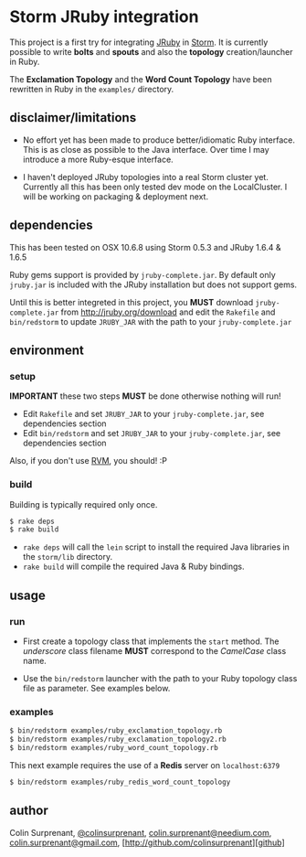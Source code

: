 # Storm JRuby integration

This project is a first try for integrating [JRuby][jruby] in [Storm][storm]. It is currently possible to write **bolts** and **spouts** and also the **topology** creation/launcher in Ruby.

The **Exclamation Topology** and the **Word Count Topology** have been rewritten in Ruby in the `examples/` directory.

## disclaimer/limitations

- No effort yet has been made to produce better/idiomatic Ruby interface. This is as close as possible to the Java interface. Over time I may introduce a more Ruby-esque interface.

- I haven't deployed JRuby topologies into a real Storm cluster yet. Currently all this has been only tested dev mode on the LocalCluster. I will be working on packaging & deployment next.

## dependencies

This has been tested on OSX 10.6.8 using Storm 0.5.3 and JRuby 1.6.4 & 1.6.5

Ruby gems support is provided by `jruby-complete.jar`. By default only `jruby.jar` is included with the JRuby installation but does not support gems.

Until this is better integreted in this project, you **MUST** download `jruby-complete.jar` from http://jruby.org/download and edit the `Rakefile` and `bin/redstorm` to update `JRUBY_JAR` with the path to your `jruby-complete.jar`

## environment

### setup 

**IMPORTANT** these two steps **MUST** be done otherwise nothing will run!

- Edit `Rakefile` and set `JRUBY_JAR` to your `jruby-complete.jar`, see dependencies section
- Edit `bin/redstorm` and set `JRUBY_JAR` to your `jruby-complete.jar`, see dependencies section

Also, if you don't use [RVM][rvm], you should! :P

### build

Building is typically required only once. 

``` sh
$ rake deps
$ rake build
```

- `rake deps` will call the `lein` script to install the required Java libraries in the `storm/lib` directory.
- `rake build` will compile the required Java & Ruby bindings.

## usage

### run

- First create a topology class that implements the `start` method. The *underscore* class filename **MUST** correspond to the *CamelCase* class name.

- Use the `bin/redstorm` launcher with the path to your Ruby topology class file as parameter. See examples below.

### examples

``` sh
$ bin/redstorm examples/ruby_exclamation_topology.rb
$ bin/redstorm examples/ruby_exclamation_topology2.rb
$ bin/redstorm examples/ruby_word_count_topology.rb
```

This next example requires the use of a **Redis** server on `localhost:6379`

``` sh
$ bin/redstorm examples/ruby_redis_word_count_topology
```

## author
Colin Surprenant, [@colinsurprenant][twitter], [colin.surprenant@needium.com][needium], [colin.surprenant@gmail.com][gmail], [http://github.com/colinsurprenant][github]

[needium]: colin.surprenant@needium.com
[gmail]: colin.surprenant@gmail.com
[twitter]: http://twitter.com/colinsurprenant
[github]: http://github.com/colinsurprenant
[rvm]: http://beginrescueend.com/
[storm]: https://github.com/nathanmarz/storm
[jruby]: http://jruby.org/
